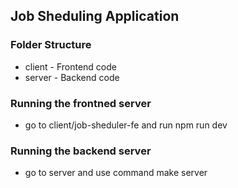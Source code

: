 ## Job Sheduling Application

### Folder Structure

- client - Frontend code
- server - Backend code

### Running the frontned server

- go to client/job-sheduler-fe and run npm run dev

### Running the backend server

- go to server and use command make server